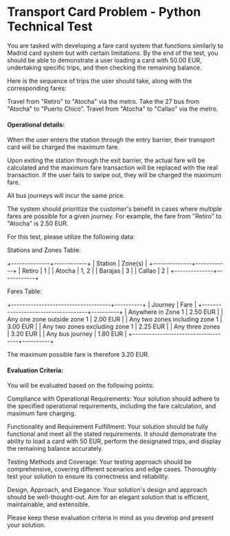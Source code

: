 # Transport Card Problem - Python Technical Test
You are tasked with developing a fare card system that functions similarly to Madrid card system but with certain limitations. By the end of the test, you should be able to demonstrate a user loading a card with 50.00 EUR, undertaking specific trips, and then checking the remaining balance.

Here is the sequence of trips the user should take, along with the corresponding fares:

Travel from "Retiro" to "Atocha" via the metro.
Take the 27 bus from "Atocha" to "Puerto Chico".
Travel from "Atocha" to "Callao" via the metro.

#### Operational details:

When the user enters the station through the entry barrier, their transport card will be charged the maximum fare.

Upon exiting the station through the exit barrier, the actual fare will be calculated and the maximum fare transaction will be replaced with the real transaction. If the user fails to swipe out, they will be charged the maximum fare.

All bus journeys will incur the same price.

The system should prioritize the customer's benefit in cases where multiple fares are possible for a given journey. For example, the fare from "Retiro" to "Atocha" is 2.50 EUR.

For this test, please utilize the following data:

Stations and Zones Table:

+--------------+------------+
|   Station    |   Zone(s)  |
+--------------+------------+
|   Retiro     |     1      |
|    Atocha    |    1, 2    |
|   Barajas    |     3      |
|   Callao     |     2      |
+--------------+------------+

Fares Table:

+------------------------------------+----------+
|             Journey                |   Fare   |
+------------------------------------+----------+
|     Anywhere in Zone 1             | 2.50 EUR |
| Any one zone outside zone 1        | 2.00 EUR |
| Any two zones including zone 1     | 3.00 EUR |
| Any two zones excluding zone 1     | 2.25 EUR |
|        Any three zones             | 3.20 EUR |
|         Any bus journey            | 1.80 EUR |
+------------------------------------+----------+

The maximum possible fare is therefore 3.20 EUR.


#### Evaluation Criteria:
You will be evaluated based on the following points:

Compliance with Operational Requirements: Your solution should adhere to the specified operational requirements, including the fare calculation, and maximum fare charging.

Functionality and Requirement Fulfillment: Your solution should be fully functional and meet all the stated requirements. It should demonstrate the ability to load a card with 50 EUR, perform the designated trips, and display the remaining balance accurately.

Testing Methods and Coverage: Your testing approach should be comprehensive, covering different scenarios and edge cases. Thoroughly test your solution to ensure its correctness and reliability.

Design, Approach, and Elegance: Your solution's design and approach should be well-thought-out. Aim for an elegant solution that is efficient, maintainable, and extensible.

Please keep these evaluation criteria in mind as you develop and present your solution.